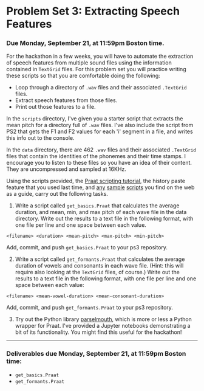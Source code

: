 # Problem Set 3: Extracting Speech Features

### Due Monday, September 21, at 11:59pm Boston time.

For the hackathon in a few weeks, you will have to automate the extraction of speech features from multiple sound files using the information contained in `TextGrid` files. For this problem set you will practice writing these scripts so that you are comfortable doing the following:

* Loop through a directory of `.wav` files and their associated `.TextGrid` files.
* Extract speech features from those files.
*	Print out those features to a file.

In the `scripts` directory, I've given you a starter script that extracts the mean pitch for a directory full of `.wav` files. I've also include the script from PS2 that gets the F1 and F2 values for each 'i' segment in a file, and writes this info out to the console. 

In the `data` directory, there are 462 `.wav` files and their associated `.TextGrid` files that contain the identities of the phonemes and their time stamps. I encourage you to listen to these files so you have an idea of their content. They are uncompressed and sampled at 16KHz.

Using the scripts provided, the [Praat scripting tutorial](http://www.fon.hum.uva.nl/praat/manual/Scripting.html), the history paste feature that you used last time, and [any](https://eleanorchodroff.com/tutorial/PraatScripting.pdf) [sample](http://phonetics.linguistics.ucla.edu/facilities/acoustic/praat.html) [scripts](http://www.acsu.buffalo.edu/~cdicanio/scripts.html) you find on the web as a guide, carry out the following tasks.

1. Write a script called `get_basics.Praat` that calculates the average duration, and mean, min, and max pitch of each wave file in the data directory. Write out the results to a text file in the following format, with one file per line and one space between each value. 

```
<filename> <duration> <mean-pitch> <max-pitch> <min-pitch>
```  
Add, commit, and push `get_basics.Praat` to your ps3 repository.

2. Write a script called `get_formants.Praat` that calculates the average duration of vowels and consonants in each wave file. (Hint: this will require also looking at the `TextGrid` files, of course.) Write out the results to a text file in the following format, with one file per line and one space between each value:

```
<filename> <mean-vowel-duration> <mean-consonant-duration>
```

Add, commit, and push `get_formants.Praat` to your ps3 repository.

3. Try out the Python library [parselmouth](https://parselmouth.readthedocs.io/en/stable/), which is more or less a Python wrapper for Praat. I've provided a Jupyter notebooks demonstrating a bit of its functionality. You might find this useful for the hackathon!

---

### Deliverables due Monday, September 21, at 11:59pm Boston time:

* `get_basics.Praat` 
* `get_formants.Praat`

